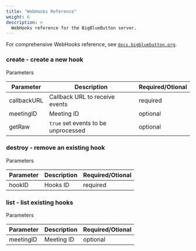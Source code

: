 ```yaml
---
title: "WebHooks Reference"
weight: 6
description: >
  WebHooks reference for the BigBlueButton server.
---
```


For comprehensive WebHooks reference, see [`docs.bigbluebutton.org`](https://docs.bigbluebutton.org/dev/webhooks.html#registering-hooks-api-calls).

### create - create a new hook

Parameters

| Parameter   | Description                         | Required/Otional |
| ----------- | ----------------------------------- | ---------------- |
| callbackURL | Callback URL to receive events      | required         |
| meetingID   | Meeting ID                          | optional         |
| getRaw      | `true` set events to be unprocessed | optional         |

### destroy - remove an existing hook

Parameters

| Parameter | Description | Required/Otional |
| --------- | ----------- | ---------------- |
| hookID    | Hooks ID    | required         |

### list - list existing hooks

Parameters

| Parameter | Description | Required/Otional |
| --------- | ----------- | ---------------- |
| meetingID | Meeting ID  | optional         |